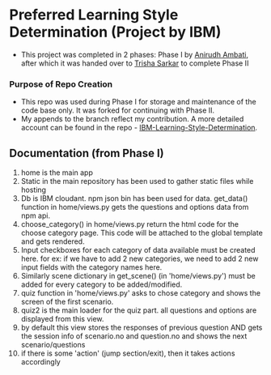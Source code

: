 # Preferred Learning Style Determination (Project by IBM)

* This project was completed in 2 phases: Phase I by [Anirudh Ambati](https://github.com/anirudhambati), after which it was handed over to [Trisha Sarkar](https://github.com/trishasarkar) to complete Phase II

### Purpose of Repo Creation
* This repo was used during Phase I for storage and maintenance of the code base only. It was forked for continuing with Phase II.
* My appends to the branch reflect my contribution. A more detailed account can be found in the repo - [IBM-Learning-Style-Determination](https://github.com/trishasarkar/IBM-Learning-Style-Determination).

## Documentation (from Phase I)

1. home is the main app
2. Static in the main repository has been used to gather static files while hosting
3. Db is IBM cloudant. npm json bin has been used for data. get_data() function in home/views.py gets the questions and options data from npm api.
4. choose_category() in home/views.py return the html code for the choose category page. This code will be attached to the global template and gets rendered.
5. Input checkboxes for each category of data available must be created here. for ex: if we have to add 2 new categories, we need to add 2 new input fields with the category names here.
6.  Similarly scene dictionary in get_scene() (in 'home/views.py') must be added for every category to be added/modified.
7. quiz function in 'home/views.py' asks to chose category and shows the screen of the first scenario.
8. quiz2 is the main loader for the quiz part. all questions and options are displayed from this view.
9. by default this view stores the responses of previous question AND gets the session info of scenario.no and question.no and shows the next scenario/questions
10. if there is some 'action' (jump section/exit), then it takes actions accordingly
